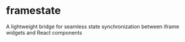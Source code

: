 # framestate

A lightweight bridge for seamless state synchronization between iframe widgets and React components
